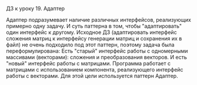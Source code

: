 ДЗ к уроку 19. Адаптер

Адаптер подразумевает наличие различных интерфейсов, реализующих примерно одну задачу. И суть паттерна в том, чтобы "адаптировать"
один интерфейс к другому. 
Исходное ДЗ (адаптировать интерфейс сложения матриц к интерфейсу генерации матриц и сохранения их в файл) не очень подходило под этот паттерн,
поэтому задача была переформулирована:
Есть "старый" интерфейс работы с одномерными массивами (векторами): сложения и преобразования векторов. 
И есть "новый" интерфейс работы с матрицами. Программа работает с матрицами с использованием компонента, реализующего интерфейс работы с векторами.
Для этой цели используется паттерн Адаптер.